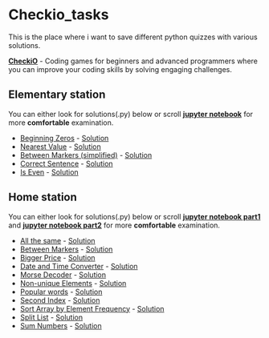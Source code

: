 # Checkio_tasks
This is the place where i want to save different python quizzes with various solutions.

[**CheckiO**](https://checkio.org) - Coding games for beginners and advanced programmers where you can improve your coding skills by solving engaging challenges. 

## Elementary station
You can either look for solutions(.py) below or scroll [**jupyter notebook**](https://github.com/Tsibulnikov/Checkio_tasks/blob/main/Elementary/Elementary.ipynb) for more **comfortable** examination.
* [Beginning Zeros](https://py.checkio.org/en/mission/beginning-zeros/) - [Solution](https://github.com/Tsibulnikov/Checkio_tasks/blob/main/Elementary/Beginning%20Zeros.py)
* [Nearest Value](https://py.checkio.org/en/mission/nearest-value/) - [Solution](https://github.com/Tsibulnikov/Checkio_tasks/blob/main/Elementary/Nearest%20Value.py)
* [Between Markers (simplified)](https://py.checkio.org/en/mission/between-markers-simplified/) - [Solution](https://github.com/Tsibulnikov/Checkio_tasks/blob/main/Elementary/Between%20Markers(simplified).py)
* [Correct Sentence](https://py.checkio.org/en/mission/correct-sentence/) - [Solution](https://github.com/Tsibulnikov/Checkio_tasks/blob/main/Elementary/Correct%20Sentence.py)
* [Is Even](https://py.checkio.org/en/mission/is-even/) - [Solution](https://github.com/Tsibulnikov/Checkio_tasks/blob/main/Elementary/Is%20Even.py)

## Home station
You can either look for solutions(.py) below or scroll [**jupyter notebook part1**](https://github.com/Tsibulnikov/Checkio_tasks/blob/main/Home/Home%20p.1%20%5BElementary%2C%20%2B%5D.ipynb) and  [**jupyter notebook part2**](https://github.com/Tsibulnikov/Checkio_tasks/blob/main/Home/Home%20p.2%20%5BElementary%2B%2C%20Simple%5D.ipynb) for more **comfortable** examination.
* [All the same](https://py.checkio.org/en/mission/all-the-same/) - [Solution](https://github.com/Tsibulnikov/Checkio_tasks/blob/main/Home/Between%20Markers.py)
* [Between Markers](https://py.checkio.org/en/mission/between-markers/) - [Solution](https://github.com/Tsibulnikov/Checkio_tasks/blob/main/Home/Between%20Markers.py)
* [Bigger Price](https://py.checkio.org/en/mission/bigger-price/) - [Solution](https://github.com/Tsibulnikov/Checkio_tasks/blob/main/Home/Bigger%20Price.py)
* [Date and Time Converter](https://py.checkio.org/en/mission/date-and-time-converter/) - [Solution](https://github.com/Tsibulnikov/Checkio_tasks/blob/main/Home/Date%20and%20Time%20Converter.py)
* [Morse Decoder](https://py.checkio.org/en/mission/morse-decoder/) - [Solution](https://github.com/Tsibulnikov/Checkio_tasks/blob/main/Home/Morse%20Decoder.py)
* [Non-unique Elements](https://py.checkio.org/en/mission/non-unique-elements/) - [Solution](https://github.com/Tsibulnikov/Checkio_tasks/blob/main/Home/Non-unique%20Elements.py)
* [Popular words](https://py.checkio.org/en/mission/popular-words/) - [Solution](https://github.com/Tsibulnikov/Checkio_tasks/blob/main/Home/Popular%20worlds.py)
* [Second Index](https://py.checkio.org/en/mission/second-index/) - [Solution](https://github.com/Tsibulnikov/Checkio_tasks/blob/main/Home/Second%20Index.py)
* [Sort Array by Element Frequency](https://py.checkio.org/en/mission/sort-array-by-element-frequency/) - [Solution](https://github.com/Tsibulnikov/Checkio_tasks/blob/main/Home/Sort%20Array%20by%20element%20Frequency.py)
* [Split List](https://py.checkio.org/en/mission/split-list/) - [Solution](https://github.com/Tsibulnikov/Checkio_tasks/blob/main/Home/Split%20List.py)
* [Sum Numbers](https://py.checkio.org/en/mission/sum-numbers/) - [Solution](https://github.com/Tsibulnikov/Checkio_tasks/blob/main/Home/Sum%20Numbers.py)


